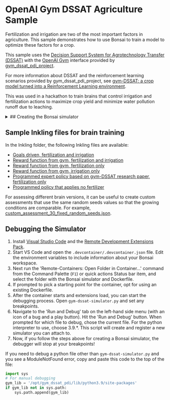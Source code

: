 # OpenAI Gym DSSAT Agriculture Sample

Fertilization and irrigation are two of the most important factors in agriculture. This sample demonstrates how to use Bonsai to train a model to optimize these factors for a crop.

This sample uses the [Decision Support System for Agrotechnology Transfer (DSSAT)](https://dssat.net/) with the [OpenAI Gym](https://github.com/openai/gym) interface provided by [gym_dssat_pdi_project](https://gitlab.inria.fr/rgautron/gym_dssat_pdi).

For more information about DSSAT and the reinforcement learning scenarios provided by gym_dssat_pdi_project, see [gym-DSSAT: a crop model turned into a Reinforcement Learning environment](https://arxiv.org/abs/2207.03270).

This was used in a hackathon to train brains that control irrigation and fertilization actions to maximize crop yield and minimize water pollution runoff due to leaching.

<details>
<summary>## Creating the Bonsai simulator</summary>
<p>

Before starting, you will need the following:
1. An Azure subscription and Bonsai workspace. See [Account setup](https://docs.microsoft.com/bonsai/guides/account-setup) for more information.
1. You must set up the Bonsai CLI. See [Get started with the Bonsai CLI](https://docs.microsoft.com/bonsai/cli) for more information. You will also need to run the [bonsai configure](https://docs.microsoft.com/bonsai/cli/configure) command to use the CLI with your Bonsai workspace.
1. You must have Docker installed on your local machine. The community edition of Docker is available for [Windows](https://docs.docker.com/docker-for-windows/install), [Linux](https://docs.docker.com/engine/install), and [MacOS](https://docs.docker.com/docker-for-mac/install).

We will use the gym_dssat_pdi_project to create a base container image with the tag `gym-dssat:debian-bullseye`:
1. Clone https://gitlab.inria.fr/rgautron/gym_dssat_pdi.git
1. Open folder `gym_dssat_pdi\docker_recipes`
1. Modify Dockerfile_Debian_Bullseye, changing `https://gac.udc.es/~emilioj/bullseye.tgz` to `http://burgas.des.udc.es/gym-dssat/tarballs/bullseye.tgz` (apparently this file has been moved)
1. Build with: `docker build -t "gym-dssat:debian-bullseye" -f Dockerfile_Debian_Bullseye .`
1. Test with: `docker run -it --rm gym-dssat:debian-bullseye`

If this is working, you should see a series of fertilizing outputs with final output that looks like this:

```sh
mean of yields: 8444.814610883532 kg/ha
variance of yields: 280080.59325247107 kg/ha
16/16 multiprocess_trial
16/16 multiprocess_trial_hard_reset
```

Next, we need to create a container image for the Bonsai simulator:
1. Clone this repository and check out the gym-dssat-agriculture-sample branch. You can do so with the command `git clone -b gym-dssat-agriculture-sample https://github.com/microsoft/bonsai-gym.git`
1. Open this folder (`bonsai-gym\samples\gym-dssat-agriculture-sample`)
1. Build with: `docker build -t gym-dssat-bonsai:latest .`
1. Set your SIM_ACCESS_KEY, SIM_WORKSPACE, and SIM_ACR_PATH system environment variables according to your [Bonsai workspace info](https://docs.microsoft.com/bonsai/cookbook/get-workspace-info#option-1-use-the-bonsai-ui)
1. Test with: `docker run -it --rm -e SIM_ACCESS_KEY -e SIM_WORKSPACE gym-dssat-bonsai:latest`
1. Test that the resulting unmanaged simulator registers with Bonsai and can be used with a Bonsai brain
    * Create a new empty brain in your Bonsai workspace
    * Paste in the Inkling source code from [dssat.ink](dssat.ink)
    * Remove the `package` statement from the Inkling source code (this will make it prompt for connecting to an unmanaged simulator)
    * Click the train button and select the unmanaged simulator DSSATSimulator
    * Let it run for a little bit and verify that you see episode activity in the Bonsai workspace and in the unmanaged simulator console output

Finally, we will push the container image to our Azure Container Registry and create a managed simulator:
1. Tag with: `docker tag gym-dssat-bonsai:latest $env:SIM_ACR_PATH/gym-dssat-bonsai:latest`
    * This assumes that you are using a Powershell console. If that is not the case, you can replace `$env:SIM_ACR_PATH` in this step and the following steps with the ACR path from your workspace info.
1. Log in to your Azure container reistry with: `az acr login -n $env:SIM_ACR_PATH`
   * If AzureCLI isn't installed, use `winget install -e --id Microsoft.AzureCLI`
   and try again
3. Push with: `docker push $env:SIM_ACR_PATH/gym-dssat-bonsai:latest`
4. Create Bonsai sim with: `bonsai simulator package container create --name dssat --image-uri $env:SIM_ACR_PATH/gym-dssat-bonsai:latest --cores-per-instance 1 --memory-in-gb-per-instance 1 --os-type Linux --max-instance-count 25`
5. If you previously removed the `package "dssat"` statement in the Inkling, put it back in now
6. Click the Train button. After a couple minutes, you should see multiple simulators registered and in use and episodes running in the Simulator (Live) pane of the Bonsai workspace. If you leave it running for a couple hours, the training graph should show hundreds of thousands of iterations completed and rising values for episode reward

</p>
</details>

## Sample Inkling files for brain training

In the Inkling folder, the following Inkling files are available:
* [Goals driven, fertilization and irrigation](Inkling/goals_all.ink)
* [Reward function from gym, fertilization and irrigation](Inkling/gym_reward_all.ink)
* [Reward function from gym, fertilization only](Inkling/gym_reward_fertilization.ink)
* [Reward function from gym, irrigation only](Inkling/gym_reward_irrigation.ink)
* [Programmed expert policy based on gym-DSSAT research paper, fertilization only](Inkling/programmed_expert_fertilization.ink)
* [Programmed policy that applies no fertilizer](Inkling/programmed_null_fertilization.ink)

For assessing different brain versions, it can be useful to create custom assessments that use the same random seeds values so that the growing conditions are comparable. For example, [custom_assessment_30_fixed_random_seeds.json](custom_assessment_30_fixed_random_seeds.json).

## Debugging the Simulator

1. Install [Visual Studio Code](https://code.visualstudio.com/) and the [Remote Development Extensions Pack](https://marketplace.visualstudio.com/items?itemName=ms-vscode-remote.vscode-remote-extensionpack).
2. Start VS Code and open the `.devcontainer/.devcontainer.json` file. Edit the environment variables to include information about your Bonsai workspace.
3. Next run the 'Remote-Containers: Open Folder in Container...' command from the Command Palette (`F1`) or quick actions Status bar item, and select the folder with the Bonsai simulator and Dockerfile.
4. If prompted to pick a starting point for the container, opt for using an existing Dockerfile.
5. After the container starts and extensions load, you can start the debugging process. Open `gym-dssat-simulator.py` and set any breakpoints.
6. Navigate to the 'Run and Debug' tab on the left-hand side menu (with an icon of a bug and a play button). Hit the 'Run and Debug' button. When prompted for which file to debug, chose the current file. For the python interpreter to use, choose 3.9.*. This script will create and register a new simulator you can attach to.
7. Now, if you follow the steps above for creating a Bonsai simulator, the debugger will stop at your breakpoints!

If you need to debug a python file other than `gym-dssat-simulator.py` and you see a ModuleNotFound error, copy and paste this code to the top of the file:
```python
import sys
# For manual debugging
gym_lib = '/opt/gym_dssat_pdi/lib/python3.9/site-packages'
if gym_lib not in sys.path:
    sys.path.append(gym_lib)
```
